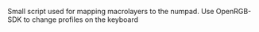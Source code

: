 Small script used for mapping macrolayers to the numpad. Use OpenRGB-SDK to change profiles on the keyboard